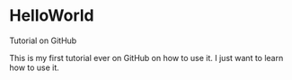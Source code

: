 # HelloWorld
Tutorial on GitHub

This is my first tutorial ever on GitHub on how to use it. I just want to learn how to use it.
